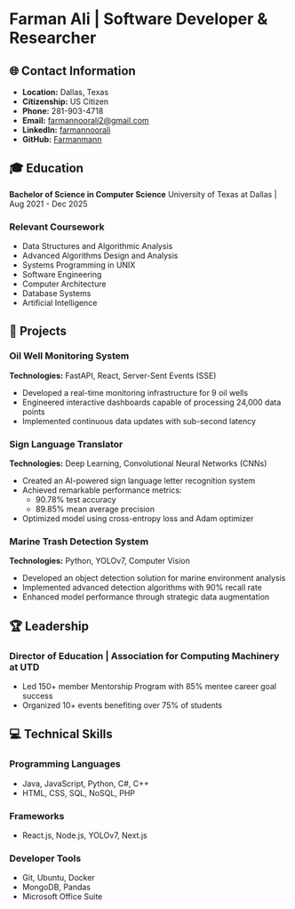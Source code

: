 
# Farman Ali | Software Developer & Researcher

## 🌐 Contact Information
- **Location:** Dallas, Texas
- **Citizenship:** US Citizen
- **Phone:** 281-903-4718
- **Email:** farmannoorali2@gmail.com
- **LinkedIn:** [farmannoorali](https://linkedin.com/in/farmannoorali/)
- **GitHub:** [Farmanmann](https://github.com/Farmanmann)

## 🎓 Education
**Bachelor of Science in Computer Science**
University of Texas at Dallas | Aug 2021 - Dec 2025

### Relevant Coursework
- Data Structures and Algorithmic Analysis
- Advanced Algorithms Design and Analysis
- Systems Programming in UNIX
- Software Engineering
- Computer Architecture
- Database Systems
- Artificial Intelligence

## 🚀 Projects

### Oil Well Monitoring System
**Technologies:** FastAPI, React, Server-Sent Events (SSE)
- Developed a real-time monitoring infrastructure for 9 oil wells
- Engineered interactive dashboards capable of processing 24,000 data points
- Implemented continuous data updates with sub-second latency

### Sign Language Translator
**Technologies:** Deep Learning, Convolutional Neural Networks (CNNs)
- Created an AI-powered sign language letter recognition system
- Achieved remarkable performance metrics:
  - 90.78% test accuracy
  - 89.85% mean average precision
- Optimized model using cross-entropy loss and Adam optimizer

### Marine Trash Detection System
**Technologies:** Python, YOLOv7, Computer Vision
- Developed an object detection solution for marine environment analysis
- Implemented advanced detection algorithms with 90% recall rate
- Enhanced model performance through strategic data augmentation

## 🏆 Leadership

### Director of Education | Association for Computing Machinery at UTD
- Led 150+ member Mentorship Program with 85% mentee career goal success
- Organized 10+ events benefiting over 75% of students

## 💻 Technical Skills

### Programming Languages
- Java, JavaScript, Python, C#, C++
- HTML, CSS, SQL, NoSQL, PHP

### Frameworks
- React.js, Node.js, YOLOv7, Next.js

### Developer Tools
- Git, Ubuntu, Docker
- MongoDB, Pandas
- Microsoft Office Suite

